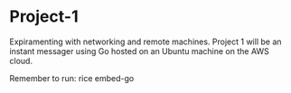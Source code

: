 # Project-1
Expiramenting with networking and remote machines.
Project 1 will be an instant messager using Go hosted on an Ubuntu machine on the AWS cloud.


Remember to run:
rice embed-go